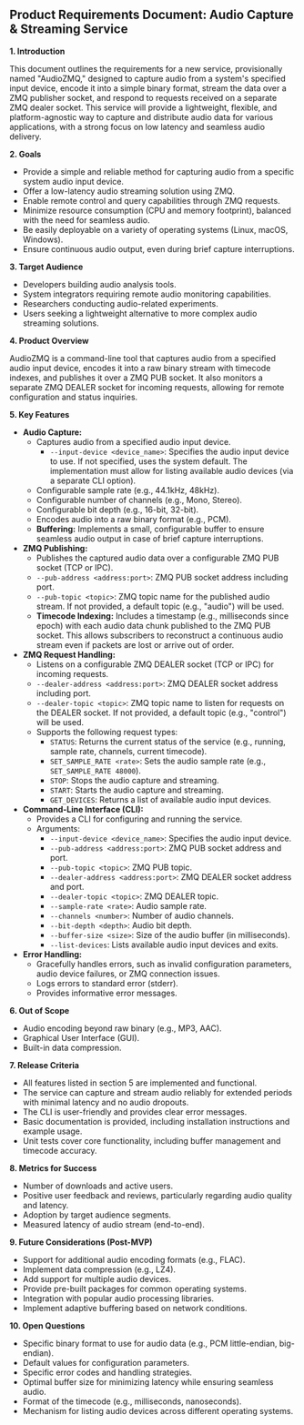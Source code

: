 ## Product Requirements Document: Audio Capture & Streaming Service

**1. Introduction**

This document outlines the requirements for a new service, provisionally named "AudioZMQ," designed to capture audio from a system's specified input device, encode it into a simple binary format, stream the data over a ZMQ publisher socket, and respond to requests received on a separate ZMQ dealer socket. This service will provide a lightweight, flexible, and platform-agnostic way to capture and distribute audio data for various applications, with a strong focus on low latency and seamless audio delivery.

**2. Goals**

* Provide a simple and reliable method for capturing audio from a specific system audio input device.
* Offer a low-latency audio streaming solution using ZMQ.
* Enable remote control and query capabilities through ZMQ requests.
* Minimize resource consumption (CPU and memory footprint), balanced with the need for seamless audio.
* Be easily deployable on a variety of operating systems (Linux, macOS, Windows).
* Ensure continuous audio output, even during brief capture interruptions.

**3. Target Audience**

* Developers building audio analysis tools.
* System integrators requiring remote audio monitoring capabilities.
* Researchers conducting audio-related experiments.
* Users seeking a lightweight alternative to more complex audio streaming solutions.

**4. Product Overview**

AudioZMQ is a command-line tool that captures audio from a specified audio input device, encodes it into a raw binary stream with timecode indexes, and publishes it over a ZMQ PUB socket. It also monitors a separate ZMQ DEALER socket for incoming requests, allowing for remote configuration and status inquiries.

**5. Key Features**

* **Audio Capture:**
    *  Captures audio from a specified audio input device.
        *   `--input-device <device_name>`: Specifies the audio input device to use. If not specified, uses the system default. The implementation must allow for listing available audio devices (via a separate CLI option).
    *  Configurable sample rate (e.g., 44.1kHz, 48kHz).
    *  Configurable number of channels (e.g., Mono, Stereo).
    *  Configurable bit depth (e.g., 16-bit, 32-bit).
    *  Encodes audio into a raw binary format (e.g., PCM).
    *   **Buffering:** Implements a small, configurable buffer to ensure seamless audio output in case of brief capture interruptions.
* **ZMQ Publishing:**
    *  Publishes the captured audio data over a configurable ZMQ PUB socket (TCP or IPC).
    *  `--pub-address <address:port>`: ZMQ PUB socket address including port.
    *  `--pub-topic <topic>`: ZMQ topic name for the published audio stream. If not provided, a default topic (e.g., "audio") will be used.
    *   **Timecode Indexing:** Includes a timestamp (e.g., milliseconds since epoch) with each audio data chunk published to the ZMQ PUB socket. This allows subscribers to reconstruct a continuous audio stream even if packets are lost or arrive out of order.
* **ZMQ Request Handling:**
    *  Listens on a configurable ZMQ DEALER socket (TCP or IPC) for incoming requests.
    *  `--dealer-address <address:port>`: ZMQ DEALER socket address including port.
    *  `--dealer-topic <topic>`: ZMQ topic name to listen for requests on the DEALER socket. If not provided, a default topic (e.g., "control") will be used.
    *  Supports the following request types:
        *  `STATUS`: Returns the current status of the service (e.g., running, sample rate, channels, current timecode).
        *  `SET_SAMPLE_RATE <rate>`: Sets the audio sample rate (e.g., `SET_SAMPLE_RATE 48000`).
        *  `STOP`: Stops the audio capture and streaming.
        *  `START`: Starts the audio capture and streaming.
        *  `GET_DEVICES`: Returns a list of available audio input devices.
* **Command-Line Interface (CLI):**
    *  Provides a CLI for configuring and running the service.
    *  Arguments:
        *  `--input-device <device_name>`: Specifies the audio input device.
        *  `--pub-address <address:port>`: ZMQ PUB socket address and port.
        *  `--pub-topic <topic>`: ZMQ PUB topic.
        *  `--dealer-address <address:port>`: ZMQ DEALER socket address and port.
        *  `--dealer-topic <topic>`: ZMQ DEALER topic.
        *  `--sample-rate <rate>`: Audio sample rate.
        *  `--channels <number>`: Number of audio channels.
        *  `--bit-depth <depth>`: Audio bit depth.
        *  `--buffer-size <size>`: Size of the audio buffer (in milliseconds).
        *   `--list-devices`: Lists available audio input devices and exits.
* **Error Handling:**
    *  Gracefully handles errors, such as invalid configuration parameters, audio device failures, or ZMQ connection issues.
    *  Logs errors to standard error (stderr).
    *  Provides informative error messages.

**6. Out of Scope**

*  Audio encoding beyond raw binary (e.g., MP3, AAC).
*  Graphical User Interface (GUI).
*  Built-in data compression.

**7. Release Criteria**

*  All features listed in section 5 are implemented and functional.
*  The service can capture and stream audio reliably for extended periods with minimal latency and no audio dropouts.
*  The CLI is user-friendly and provides clear error messages.
*  Basic documentation is provided, including installation instructions and example usage.
*  Unit tests cover core functionality, including buffer management and timecode accuracy.

**8. Metrics for Success**

*  Number of downloads and active users.
*  Positive user feedback and reviews, particularly regarding audio quality and latency.
*  Adoption by target audience segments.
*  Measured latency of audio stream (end-to-end).

**9. Future Considerations (Post-MVP)**

*  Support for additional audio encoding formats (e.g., FLAC).
*  Implement data compression (e.g., LZ4).
*  Add support for multiple audio devices.
*  Provide pre-built packages for common operating systems.
*  Integration with popular audio processing libraries.
*  Implement adaptive buffering based on network conditions.

**10. Open Questions**

*  Specific binary format to use for audio data (e.g., PCM little-endian, big-endian).
*  Default values for configuration parameters.
*  Specific error codes and handling strategies.
*  Optimal buffer size for minimizing latency while ensuring seamless audio.
*  Format of the timecode (e.g., milliseconds, nanoseconds).
*  Mechanism for listing audio devices across different operating systems.
